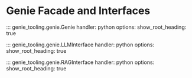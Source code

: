 # Genie Facade and Interfaces

::: genie_tooling.genie.Genie
    handler: python
    options:
      show_root_heading: true

::: genie_tooling.genie.LLMInterface
    handler: python
    options:
      show_root_heading: true
      
::: genie_tooling.genie.RAGInterface
    handler: python
    options:
      show_root_heading: true
